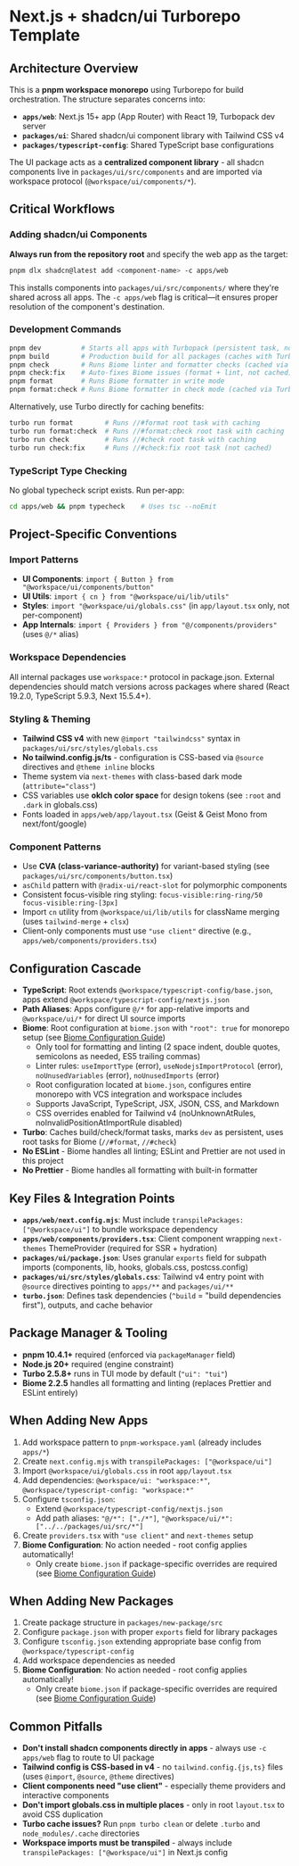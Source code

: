 # Next.js + shadcn/ui Turborepo Template

## Architecture Overview

This is a **pnpm workspace monorepo** using Turborepo for build orchestration. The structure separates concerns into:

- **`apps/web`**: Next.js 15+ app (App Router) with React 19, Turbopack dev server
- **`packages/ui`**: Shared shadcn/ui component library with Tailwind CSS v4
- **`packages/typescript-config`**: Shared TypeScript base configurations

The UI package acts as a **centralized component library** - all shadcn components live in `packages/ui/src/components` and are imported via workspace protocol (`@workspace/ui/components/*`).

## Critical Workflows

### Adding shadcn/ui Components
**Always run from the repository root** and specify the web app as the target:

```bash
pnpm dlx shadcn@latest add <component-name> -c apps/web
```

This installs components into `packages/ui/src/components/` where they're shared across all apps. The `-c apps/web` flag is critical—it ensures proper resolution of the component's destination.

### Development Commands
```bash
pnpm dev          # Starts all apps with Turbopack (persistent task, not cached)
pnpm build        # Production build for all packages (caches with Turbo)
pnpm check        # Runs Biome linter and formatter checks (cached via Turbo root task)
pnpm check:fix    # Auto-fixes Biome issues (format + lint, not cached)
pnpm format       # Runs Biome formatter in write mode
pnpm format:check # Runs Biome formatter in check mode (cached via Turbo root task)
```

Alternatively, use Turbo directly for caching benefits:
```bash
turbo run format        # Runs //#format root task with caching
turbo run format:check  # Runs //#format:check root task with caching
turbo run check         # Runs //#check root task with caching
turbo run check:fix     # Runs //#check:fix root task (not cached)
```

### TypeScript Type Checking
No global typecheck script exists. Run per-app:
```bash
cd apps/web && pnpm typecheck    # Uses tsc --noEmit
```

## Project-Specific Conventions

### Import Patterns
- **UI Components**: `import { Button } from "@workspace/ui/components/button"`
- **UI Utils**: `import { cn } from "@workspace/ui/lib/utils"`
- **Styles**: `import "@workspace/ui/globals.css"` (in `app/layout.tsx` only, not per-component)
- **App Internals**: `import { Providers } from "@/components/providers"` (uses `@/*` alias)

### Workspace Dependencies
All internal packages use `workspace:*` protocol in package.json. External dependencies should match versions across packages where shared (React 19.2.0, TypeScript 5.9.3, Next 15.5.4+).

### Styling & Theming
- **Tailwind CSS v4** with new `@import "tailwindcss"` syntax in `packages/ui/src/styles/globals.css`
- **No tailwind.config.js/ts** - configuration is CSS-based via `@source` directives and `@theme inline` blocks
- Theme system via `next-themes` with class-based dark mode (`attribute="class"`)
- CSS variables use **oklch color space** for design tokens (see `:root` and `.dark` in globals.css)
- Fonts loaded in `apps/web/app/layout.tsx` (Geist & Geist Mono from next/font/google)

### Component Patterns
- Use **CVA (class-variance-authority)** for variant-based styling (see `packages/ui/src/components/button.tsx`)
- `asChild` pattern with `@radix-ui/react-slot` for polymorphic components
- Consistent focus-visible ring styling: `focus-visible:ring-ring/50 focus-visible:ring-[3px]`
- Import `cn` utility from `@workspace/ui/lib/utils` for className merging (uses `tailwind-merge` + `clsx`)
- Client-only components must use `"use client"` directive (e.g., `apps/web/components/providers.tsx`)

## Configuration Cascade
- **TypeScript**: Root extends `@workspace/typescript-config/base.json`, apps extend `@workspace/typescript-config/nextjs.json`
- **Path Aliases**: Apps configure `@/*` for app-relative imports and `@workspace/ui/*` for direct UI source imports
- **Biome**: Root configuration at `biome.json` with `"root": true` for monorepo setup (see [Biome Configuration Guide](./docs/reference/biome-configuration.md))
  - Only tool for formatting and linting (2 space indent, double quotes, semicolons as needed, ES5 trailing commas)
  - Linter rules: `useImportType` (error), `useNodejsImportProtocol` (error), `noUnusedVariables` (error), `noUnusedImports` (error)
  - Root configuration located at `biome.json`, configures entire monorepo with VCS integration and workspace includes
  - Supports JavaScript, TypeScript, JSX, JSON, CSS, and Markdown
  - CSS overrides enabled for Tailwind v4 (noUnknownAtRules, noInvalidPositionAtImportRule disabled)
- **Turbo**: Caches build/check/format tasks, marks `dev` as persistent, uses root tasks for Biome (`//#format`, `//#check`)
- **No ESLint** - Biome handles all linting; ESLint and Prettier are not used in this project
- **No Prettier** - Biome handles all formatting with built-in formatter

## Key Files & Integration Points

- **`apps/web/next.config.mjs`**: Must include `transpilePackages: ["@workspace/ui"]` to bundle workspace dependency
- **`apps/web/components/providers.tsx`**: Client component wrapping `next-themes` ThemeProvider (required for SSR + hydration)
- **`packages/ui/package.json`**: Uses granular `exports` field for subpath imports (components, lib, hooks, globals.css, postcss.config)
- **`packages/ui/src/styles/globals.css`**: Tailwind v4 entry point with `@source` directives pointing to `apps/**` and `packages/ui/**`
- **`turbo.json`**: Defines task dependencies (`^build` = "build dependencies first"), outputs, and cache behavior

## Package Manager & Tooling

- **pnpm 10.4.1+** required (enforced via `packageManager` field)
- **Node.js 20+** required (engine constraint)
- **Turbo 2.5.8+** runs in TUI mode by default (`"ui": "tui"`)
- **Biome 2.2.5** handles all formatting and linting (replaces Prettier and ESLint entirely)

## When Adding New Apps

1. Add workspace pattern to `pnpm-workspace.yaml` (already includes `apps/*`)
2. Create `next.config.mjs` with `transpilePackages: ["@workspace/ui"]`
3. Import `@workspace/ui/globals.css` in root `app/layout.tsx`
4. Add dependencies: `@workspace/ui: "workspace:*"`, `@workspace/typescript-config: "workspace:*"`
5. Configure `tsconfig.json`:
   - Extend `@workspace/typescript-config/nextjs.json`
   - Add path aliases: `"@/*": ["./*"]`, `"@workspace/ui/*": ["../../packages/ui/src/*"]`
6. Create `providers.tsx` with `"use client"` and `next-themes` setup
7. **Biome Configuration**: No action needed - root config applies automatically!
   - Only create `biome.json` if package-specific overrides are required (see [Biome Configuration Guide](./docs/reference/biome-configuration.md))

## When Adding New Packages

1. Create package structure in `packages/new-package/src`
2. Configure `package.json` with proper `exports` field for library packages
3. Configure `tsconfig.json` extending appropriate base config from `@workspace/typescript-config`
4. Add workspace dependencies as needed
5. **Biome Configuration**: No action needed - root config applies automatically!
   - Only create `biome.json` if package-specific overrides are required (see [Biome Configuration Guide](./docs/reference/biome-configuration.md))

## Common Pitfalls

- **Don't install shadcn components directly in apps** - always use `-c apps/web` flag to route to UI package
- **Tailwind config is CSS-based in v4** - no `tailwind.config.{js,ts}` files (uses `@import`, `@source`, `@theme` directives)
- **Client components need "use client"** - especially theme providers and interactive components
- **Don't import globals.css in multiple places** - only in root `layout.tsx` to avoid CSS duplication
- **Turbo cache issues?** Run `pnpm turbo clean` or delete `.turbo` and `node_modules/.cache` directories
- **Workspace imports must be transpiled** - always include `transpilePackages: ["@workspace/ui"]` in Next.js config
